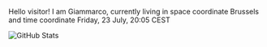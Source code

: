Hello visitor! I am Giammarco, currently living in space coordinate Brussels and time coordinate Friday, 23 July, 20:05 CEST

![GitHub Stats](https://github-readme-stats.vercel.app/api?username=grcasanova)
